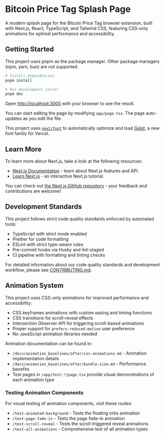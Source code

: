 # Bitcoin Price Tag Splash Page

A modern splash page for the Bitcoin Price Tag browser extension, built with Next.js, React, TypeScript, and Tailwind CSS, featuring CSS-only animations for optimal performance and accessibility.

## Getting Started

This project uses pnpm as the package manager. Other package managers (npm, yarn, bun) are not supported.

```bash
# Install dependencies
pnpm install

# Run development server
pnpm dev
```

Open [http://localhost:3000](http://localhost:3000) with your browser to see the result.

You can start editing the page by modifying `app/page.tsx`. The page auto-updates as you edit the file.

This project uses [`next/font`](https://nextjs.org/docs/app/building-your-application/optimizing/fonts) to automatically optimize and load [Geist](https://vercel.com/font), a new font family for Vercel.

## Learn More

To learn more about Next.js, take a look at the following resources:

- [Next.js Documentation](https://nextjs.org/docs) - learn about Next.js features and API.
- [Learn Next.js](https://nextjs.org/learn) - an interactive Next.js tutorial.

You can check out [the Next.js GitHub repository](https://github.com/vercel/next.js) - your feedback and contributions are welcome!

## Development Standards

This project follows strict code quality standards enforced by automated tools:

- TypeScript with strict mode enabled
- Prettier for code formatting
- ESLint with strict type-aware rules
- Pre-commit hooks via Husky and lint-staged
- CI pipeline with formatting and linting checks

For detailed information about our code quality standards and development workflow, please see [CONTRIBUTING.md](./CONTRIBUTING.md).

## Animation System

This project uses CSS-only animations for improved performance and accessibility:

- CSS keyframes animations with custom easing and timing functions
- CSS transitions for scroll-reveal effects
- Intersection Observer API for triggering scroll-based animations
- Proper support for `prefers-reduced-motion` user preference
- No JavaScript animation libraries needed

Animation documentation can be found in:

- `/docs/animation_baselines/after/css-animations.md` - Animation implementation details
- `/docs/animation_baselines/after/bundle-size.md` - Performance benefits
- Test pages in `/app/test-*/page.tsx` provide visual demonstrations of each animation type

### Testing Animation Components

For visual testing of animation components, visit these routes:

- `/test-animated-background` - Tests the floating orbs animation
- `/test-page-fade-in` - Tests the page fade-in animation
- `/test-scroll-reveal` - Tests the scroll-triggered reveal animations
- `/test-all-animations` - Comprehensive test of all animation types
<!-- CI Cache Test 1 -->
